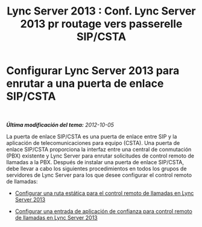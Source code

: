 ﻿---
title: "Lync Server 2013 : Conf. Lync Server 2013 pr routage vers passerelle SIP/CSTA"
TOCTitle: Configurar Lync Server 2013 para enrutar a una puerta de enlace SIP/CSTA
ms:assetid: d75e4cf6-7b36-430a-a91a-0f2559306ba1
ms:mtpsurl: https://technet.microsoft.com/es-es/library/Gg615038(v=OCS.15)
ms:contentKeyID: 48276829
ms.date: 01/07/2017
mtps_version: v=OCS.15
ms.translationtype: HT
---

# Configurar Lync Server 2013 para enrutar a una puerta de enlace SIP/CSTA

 

_**Última modificación del tema:** 2012-10-05_

La puerta de enlace SIP/CSTA es una puerta de enlace entre SIP y la aplicación de telecomunicaciones para equipo (CSTA). Una puerta de enlace SIP/CSTA proporciona la interfaz entre una central de conmutación (PBX) existente y Lync Server para enrutar solicitudes de control remoto de llamadas a la PBX. Después de instalar una puerta de enlace SIP/CSTA, debe llevar a cabo los siguientes procedimientos en todos los grupos de servidores de Lync Server para los que desee configurar el control remoto de llamadas:

  - [Configurar una ruta estática para el control remoto de llamadas en Lync Server 2013](lync-server-2013-configure-a-static-route-for-remote-call-control.md)

  - [Configurar una entrada de aplicación de confianza para control remoto de llamadas en Lync Server 2013](lync-server-2013-configure-a-trusted-application-entry-for-remote-call-control.md)

